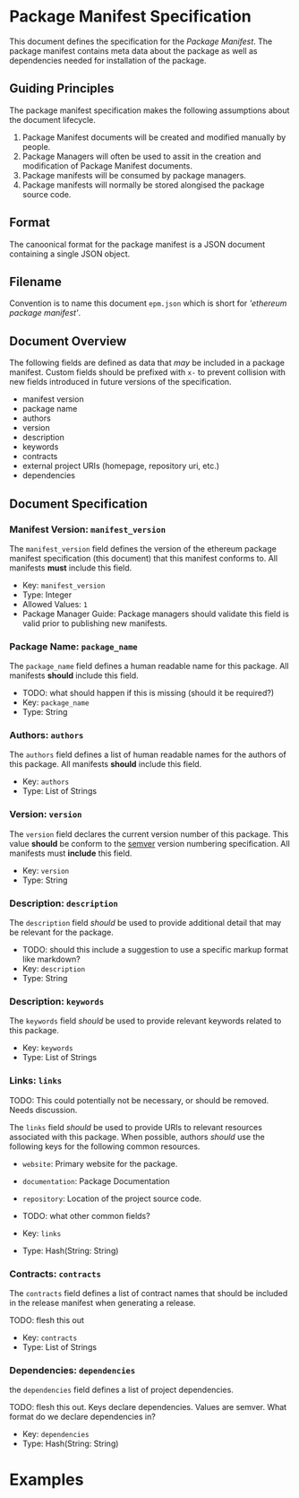 # Package Manifest Specification

This document defines the specification for the *Package Manifest*.  The
package manifest contains meta data about the package as well as
dependencies needed for installation of the package.


## Guiding Principles

The package manifest specification makes the following assumptions about the
document lifecycle.

1. Package Manifest documents will be created and modified manually by people.
2. Package Managers will often be used to assit in the creation and modification of Package Manifest documents.
1. Package manifests will be consumed by package managers.
2. Package manifests will normally be stored alongised the package source code.


## Format

The canoonical format for the package manifest is a JSON document containing a
single JSON object.  


## Filename

Convention is to name this document `epm.json` which is short for *'ethereum
package manifest'*.

## Document Overview

The following fields are defined as data that *may* be included in a package
manifest.  Custom fields should be prefixed with `x-` to prevent collision with
new fields introduced in future versions of the specification.

- manifest version
- package name
- authors
- version
- description
- keywords
- contracts
- external project URIs (homepage, repository uri, etc.)
- dependencies

## Document Specification

### Manifest Version: `manifest_version`


The `manifest_version` field defines the version of the ethereum package manifest
specification (this document) that this manifest conforms to. All manifests
**must** include this field.

* Key: `manifest_version`
* Type: Integer
* Allowed Values: `1`
* Package Manager Guide: Package managers should validate this field is valid prior to publishing new manifests.


### Package Name: `package_name`

The `package_name` field defines a human readable name for this package.  All
manifests **should** include this field.

* TODO: what should happen if this is missing (should it be required?)
* Key: `package_name`
* Type: String

### Authors: `authors`

The `authors` field defines a list of human readable names for the authors of
this package.  All manifests **should** include this field. 


* Key: `authors`
* Type: List of Strings

### Version: `version`

The `version` field declares the current version number of this package.  This value
**should** be conform to the [semver](http://semver.org/) version numbering
specification.  All manifests must **include** this field.

* Key: `version`
* Type: String


### Description: `description`

The `description` field *should* be used to provide additional detail that may be relevant for the package.

* TODO: should this include a suggestion to use a specific markup format like markdown?
* Key: `description`
* Type: String


### Description: `keywords`

The `keywords` field *should* be used to provide relevant keywords related to this package.

* Key: `keywords`
* Type: List of Strings


### Links: `links`

TODO: This could potentially not be necessary, or should be removed.  Needs discussion.

The `links` field *should* be used to provide URIs to relevant resources
associated with this package.  When possible, authors *should* use the
following keys for the following common resources.

* `website`: Primary website for the package.
* `documentation`: Package Documentation
* `repository`: Location of the project source code.
* TODO: what other common fields?

* Key: `links`
* Type: Hash(String: String)


### Contracts: `contracts`

The `contracts` field defines a list of contract names that should be included
in the release manifest when generating a release.


TODO: flesh this out
* Key: `contracts`
* Type: List of Strings


### Dependencies: `dependencies`

the `dependencies` field defines a list of project dependencies.

TODO: flesh this out. Keys declare dependencies.  Values are semver.  What format do we declare dependencies in?
* Key: `dependencies`
* Type: Hash(String: String)


# Examples

```javascript

